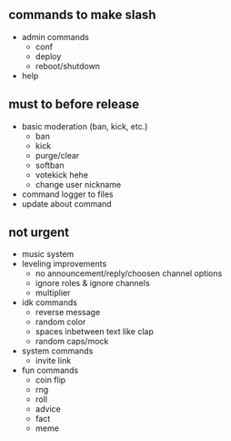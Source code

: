 ## commands to make slash
- admin commands
  - conf
  - deploy
  - reboot/shutdown
- help

## must to before release
- basic moderation (ban, kick, etc.)
  - ban
  - kick
  - purge/clear
  - softban
  - votekick hehe
  - change user nickname
- command logger to files
- update about command

## not urgent
- music system
- leveling improvements
  - no announcement/reply/choosen channel options
  - ignore roles & ignore channels
  - multiplier
- idk commands
  - reverse message
  - random color
  - spaces inbetween text like clap
  - random caps/mock
- system commands
  - invite link
- fun commands
  - coin flip
  - rng
  - roll
  - advice
  - fact
  - meme